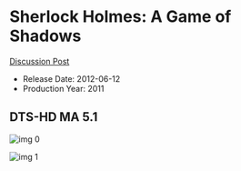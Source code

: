 # Sherlock Holmes: A Game of Shadows

[Discussion Post](https://www.avsforum.com/threads/bass-eq-for-filtered-movies.2995212/post-58333676)

* Release Date: 2012-06-12
* Production Year: 2011

## DTS-HD MA 5.1

![img 0](https://i.imgur.com/o2tG0x9.jpg)

![img 1](https://i.imgur.com/8Og9bSm.jpg)

